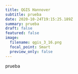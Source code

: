 ```yaml
---
title: QGIS Hannover
subtitle: prueba
date: 2020-10-24T19:15:25.189Z
summary: prueba
draft: false
featured: false
image:
  filename: qgis_3_16.png
  focal_point: Smart
  preview_only: false
---
```

prueba